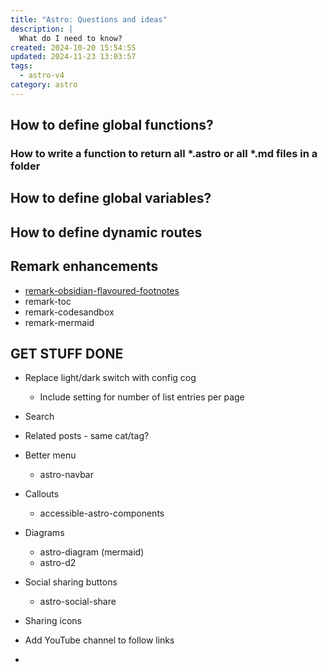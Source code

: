 ```yaml
---
title: "Astro: Questions and ideas"
description: |
  What do I need to know?
created: 2024-10-20 15:54:55
updated: 2024-11-23 13:03:57
tags:
  - astro-v4
category: astro
---
```


## How to define global functions?

### How to write a function to return all *.astro or all *.md files in a folder

## How to define global variables?

## How to define dynamic routes

## Remark enhancements

* [remark-obsidian-flavoured-footnotes](https://github.com/SimonTalaga/remark-obsidian-flavoured-footnotes?tab=readme-ov-file#remark-obsidian-flavoured-footnotes)
* remark-toc
* remark-codesandbox
* remark-mermaid

## GET STUFF DONE

* Replace light/dark switch with config cog
  * Include setting for number of list entries per page

* Search
* Related posts - same cat/tag?

* Better menu
  * astro-navbar

* Callouts
  * accessible-astro-components

* Diagrams
  * astro-diagram (mermaid)
  * astro-d2

* Social sharing buttons
  * astro-social-share
* Sharing icons
* Add YouTube channel to follow links
* 
